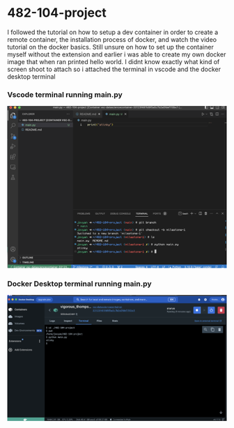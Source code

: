 # 482-104-project
I followed the tutorial on how to setup a dev container in order to create a remote container, the installation process of docker, and watch the video tutorial on the docker basics. Still unsure on how to set up the container myself without the extension and earlier i was able to create my own docker image that when ran printed hello world. I didnt know exactly what kind of screen shoot to attach so i attached the terminal in vscode and the docker desktop terminal 
### Vscode terminal running main.py
![Alt text](proof.png)
### Docker Desktop terminal running main.py
![Alt text](proof2.png)